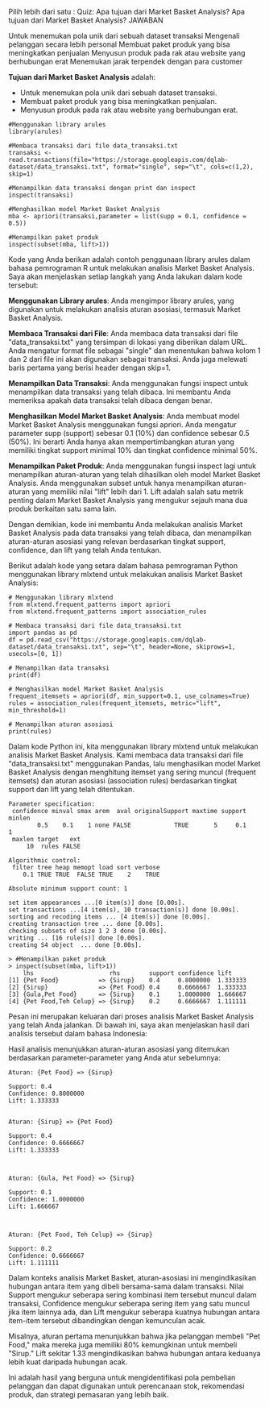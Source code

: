 Pilih lebih dari satu : Quiz: Apa tujuan dari Market Basket Analysis?
Apa tujuan dari Market Basket Analysis?
JAWABAN

Untuk menemukan pola unik dari sebuah dataset transaksi
Mengenali pelanggan secara lebih personal
Membuat paket produk yang bisa meningkatkan penjualan
Menyusun produk pada rak atau website yang berhubungan erat
Menemukan jarak terpendek dengan para customer

**Tujuan dari Market Basket Analysis** adalah:

-  Untuk menemukan pola unik dari sebuah dataset transaksi.
-  Membuat paket produk yang bisa meningkatkan penjualan.
-  Menyusun produk pada rak atau website yang berhubungan erat.



```
#Menggunakan library arules
library(arules)

#Membaca transaksi dari file data_transaksi.txt
transaksi <- read.transactions(file="https://storage.googleapis.com/dqlab-dataset/data_transaksi.txt", format="single", sep="\t", cols=c(1,2), skip=1)

#Menampilkan data transaksi dengan print dan inspect 
inspect(transaksi)

#Menghasilkan model Market Basket Analysis
mba <- apriori(transaksi,parameter = list(supp = 0.1, confidence = 0.5))

#Menampilkan paket produk
inspect(subset(mba, lift>1))
```

Kode yang Anda berikan adalah contoh penggunaan library arules dalam bahasa pemrograman R untuk melakukan analisis Market Basket Analysis. Saya akan menjelaskan setiap langkah yang Anda lakukan dalam kode tersebut:

**Menggunakan Library arules**: Anda mengimpor library arules, yang digunakan untuk melakukan analisis aturan asosiasi, termasuk Market Basket Analysis.

**Membaca Transaksi dari File**: Anda membaca data transaksi dari file "data_transaksi.txt" yang tersimpan di lokasi yang diberikan dalam URL. Anda mengatur format file sebagai "single" dan menentukan bahwa kolom 1 dan 2 dari file ini akan digunakan sebagai transaksi. Anda juga melewati baris pertama yang berisi header dengan skip=1.

**Menampilkan Data Transaksi**: Anda menggunakan fungsi inspect untuk menampilkan data transaksi yang telah dibaca. Ini membantu Anda memeriksa apakah data transaksi telah dibaca dengan benar.

**Menghasilkan Model Market Basket Analysis**: Anda membuat model Market Basket Analysis menggunakan fungsi apriori. Anda mengatur parameter supp (support) sebesar 0.1 (10%) dan confidence sebesar 0.5 (50%). Ini berarti Anda hanya akan mempertimbangkan aturan yang memiliki tingkat support minimal 10% dan tingkat confidence minimal 50%.

**Menampilkan Paket Produk**: Anda menggunakan fungsi inspect lagi untuk menampilkan aturan-aturan yang telah dihasilkan oleh model Market Basket Analysis. Anda menggunakan subset untuk hanya menampilkan aturan-aturan yang memiliki nilai "lift" lebih dari 1. Lift adalah salah satu metrik penting dalam Market Basket Analysis yang mengukur sejauh mana dua produk berkaitan satu sama lain.

Dengan demikian, kode ini membantu Anda melakukan analisis Market Basket Analysis pada data transaksi yang telah dibaca, dan menampilkan aturan-aturan asosiasi yang relevan berdasarkan tingkat support, confidence, dan lift yang telah Anda tentukan.



Berikut adalah kode yang setara dalam bahasa pemrograman Python menggunakan library mlxtend untuk melakukan analisis Market Basket Analysis:

```
# Menggunakan library mlxtend
from mlxtend.frequent_patterns import apriori
from mlxtend.frequent_patterns import association_rules

# Membaca transaksi dari file data_transaksi.txt
import pandas as pd
df = pd.read_csv("https://storage.googleapis.com/dqlab-dataset/data_transaksi.txt", sep="\t", header=None, skiprows=1, usecols=[0, 1])

# Menampilkan data transaksi
print(df)

# Menghasilkan model Market Basket Analysis
frequent_itemsets = apriori(df, min_support=0.1, use_colnames=True)
rules = association_rules(frequent_itemsets, metric="lift", min_threshold=1)

# Menampilkan aturan asosiasi
print(rules)
```

Dalam kode Python ini, kita menggunakan library mlxtend untuk melakukan analisis Market Basket Analysis. Kami membaca data transaksi dari file "data_transaksi.txt" menggunakan Pandas, lalu menghasilkan model Market Basket Analysis dengan menghitung itemset yang sering muncul (frequent itemsets) dan aturan asosiasi (association rules) berdasarkan tingkat support dan lift yang telah ditentukan.

```
Parameter specification:
 confidence minval smax arem  aval originalSupport maxtime support minlen
        0.5    0.1    1 none FALSE            TRUE       5     0.1      1
 maxlen target   ext
     10  rules FALSE

Algorithmic control:
 filter tree heap memopt load sort verbose
    0.1 TRUE TRUE  FALSE TRUE    2    TRUE

Absolute minimum support count: 1 

set item appearances ...[0 item(s)] done [0.00s].
set transactions ...[4 item(s), 10 transaction(s)] done [0.00s].
sorting and recoding items ... [4 item(s)] done [0.00s].
creating transaction tree ... done [0.00s].
checking subsets of size 1 2 3 done [0.00s].
writing ... [16 rule(s)] done [0.00s].
creating S4 object  ... done [0.00s].

> #Menampilkan paket produk
> inspect(subset(mba, lift>1))
    lhs                     rhs        support confidence lift    
[1] {Pet Food}           => {Sirup}    0.4     0.8000000  1.333333
[2] {Sirup}              => {Pet Food} 0.4     0.6666667  1.333333
[3] {Gula,Pet Food}      => {Sirup}    0.1     1.0000000  1.666667
[4] {Pet Food,Teh Celup} => {Sirup}    0.2     0.6666667  1.111111
```

Pesan ini merupakan keluaran dari proses analisis Market Basket Analysis yang telah Anda jalankan. Di bawah ini, saya akan menjelaskan hasil dari analisis tersebut dalam bahasa Indonesia:

Hasil analisis menunjukkan aturan-aturan asosiasi yang ditemukan berdasarkan parameter-parameter yang Anda atur sebelumnya:
```
Aturan: {Pet Food} => {Sirup}

Support: 0.4
Confidence: 0.8000000
Lift: 1.333333


Aturan: {Sirup} => {Pet Food}

Support: 0.4
Confidence: 0.6666667
Lift: 1.333333



Aturan: {Gula, Pet Food} => {Sirup}

Support: 0.1
Confidence: 1.0000000
Lift: 1.666667



Aturan: {Pet Food, Teh Celup} => {Sirup}

Support: 0.2
Confidence: 0.6666667
Lift: 1.111111
```

Dalam konteks analisis Market Basket, aturan-asosiasi ini mengindikasikan hubungan antara item yang dibeli bersama-sama dalam transaksi. Nilai Support mengukur seberapa sering kombinasi item tersebut muncul dalam transaksi, Confidence mengukur seberapa sering item yang satu muncul jika item lainnya ada, dan Lift mengukur seberapa kuatnya hubungan antara item-item tersebut dibandingkan dengan kemunculan acak.

Misalnya, aturan pertama menunjukkan bahwa jika pelanggan membeli "Pet Food," maka mereka juga memiliki 80% kemungkinan untuk membeli "Sirup." Lift sekitar 1.33 mengindikasikan bahwa hubungan antara keduanya lebih kuat daripada hubungan acak.

Ini adalah hasil yang berguna untuk mengidentifikasi pola pembelian pelanggan dan dapat digunakan untuk perencanaan stok, rekomendasi produk, dan strategi pemasaran yang lebih baik.




